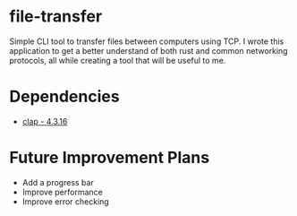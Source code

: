 # file-transfer
Simple CLI tool to transfer files between computers using TCP. I wrote this application to get a better understand of both rust and common networking protocols, all while creating a tool that will be useful to me.

# Dependencies
- [clap - 4.3.16](https://crates.io/crates/clap)
# Future Improvement Plans
- Add a progress bar
- Improve performance
- Improve error checking
